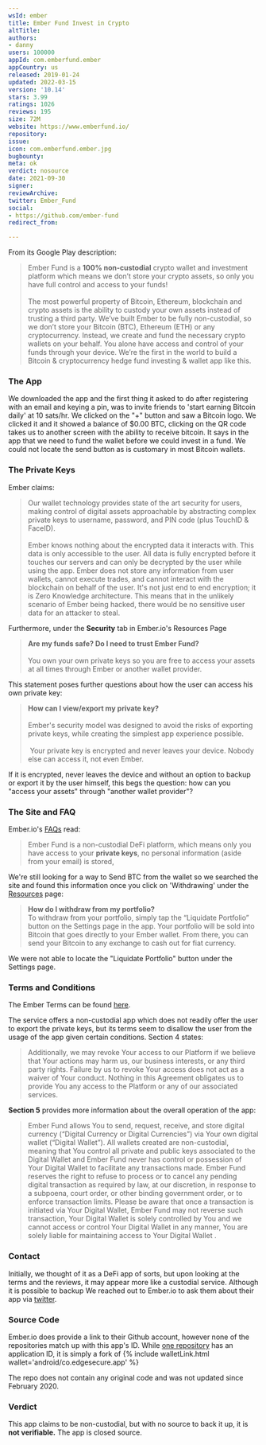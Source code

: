 ```yaml
---
wsId: ember
title: Ember Fund Invest in Crypto
altTitle: 
authors:
- danny
users: 100000
appId: com.emberfund.ember
appCountry: us
released: 2019-01-24
updated: 2022-03-15
version: '10.14'
stars: 3.99
ratings: 1026
reviews: 195
size: 72M
website: https://www.emberfund.io/
repository: 
issue: 
icon: com.emberfund.ember.jpg
bugbounty: 
meta: ok
verdict: nosource
date: 2021-09-30
signer: 
reviewArchive: 
twitter: Ember_Fund
social:
- https://github.com/ember-fund
redirect_from: 

---
```


From its Google Play description:

> Ember Fund is a **100% non-custodial** crypto wallet and investment platform which means we don’t store your crypto assets, so only you have full control and access to your funds!<br><br>
The most powerful property of Bitcoin, Ethereum, blockchain and crypto assets is the ability to custody your own assets instead of trusting a third party. We’ve built Ember to be fully non-custodial, so we don’t store your Bitcoin (BTC), Ethereum (ETH) or any cryptocurrency. Instead, we create and fund the necessary crypto wallets on your behalf. You alone have access and control of your funds through your device. We’re the first in the world to build a Bitcoin & cryptocurrency hedge fund investing & wallet app like this.

### The App

We downloaded the app and the first thing it asked to do after registering with an email and keying a pin, was to invite friends to 'start earning Bitcoin daily' at 10 sats/hr. We clicked on the "+" button and saw a Bitcoin logo. We clicked it and it showed a balance of $0.00 BTC, clicking on the QR code takes us to another screen with the ability to receive bitcoin. It says in the app that we need to fund the wallet before we could invest in a fund. We could not locate the send button as is customary in most Bitcoin wallets.

### The Private Keys

Ember claims:

>Our wallet technology provides state of the art security for users, making control of digital assets approachable by abstracting complex private keys to username, password, and PIN code (plus TouchID & FaceID).<br><br>
Ember knows nothing about the encrypted data it interacts with. This data is only accessible to the user. All data is fully encrypted before it touches our servers and can only be decrypted by the user while using the app. Ember does not store any information from user wallets, cannot execute trades, and cannot interact with the blockchain on behalf of the user. It's not just end to end encryption; it is Zero Knowledge architecture. This means that in the unlikely scenario of Ember being hacked, there would be no sensitive user data for an attacker to steal.

Furthermore, under the **Security** tab in Ember.io's Resources Page

> **Are my funds safe? Do I need to trust Ember Fund?**<br><br>
You own your own private keys so you are free to access your assets at all times through Ember or another wallet provider.

This statement poses further questions about how the user can access his own private key:

> **How can I view/export my private key?**<br><br>
Ember's security model was designed to avoid the risks of exporting private keys, while creating the simplest app experience possible.<br><br>‍
‍Your private key is encrypted and never leaves your device. Nobody else can access it, not even Ember.

If it is encrypted, never leaves the device and without an option to backup or export it by the user himself, this begs the question: how can you "access your assets" through "another wallet provider"?

### The Site and FAQ 

Ember.io's [FAQs](https://www.emberfund.io/resources) read:
> Ember Fund is a non-custodial DeFi platform, which means only you have access to your **private keys**, no personal information (aside from your email) is stored, 

We're still looking for a way to Send BTC from the wallet so we searched the site and found this information once you click on 'Withdrawing' under the [Resources](https://www.emberfund.io/resources) page:

> **How do I withdraw from my portfolio?**<br>
To withdraw from your portfolio, simply tap the “Liquidate Portfolio” button on the Settings page in the app. Your portfolio will be sold into Bitcoin that goes directly to your Ember wallet. From there, you can send your Bitcoin to any exchange to cash out for fiat currency. 

We were not able to locate the "Liquidate Portfolio" button under the Settings page. 

### Terms and Conditions

The Ember Terms can be found [here](https://www.emberfund.io/resources#w-tabs-0-data-w-pane-13).

The service offers a non-custodial app which does not readily offer the user to export the private keys, but its terms seem to disallow the user from the usage of the app given certain conditions. Section 4 states:

> Additionally, we may revoke Your access to our Platform if we believe that Your actions may harm us, our business interests, or any third party rights.  Failure by us to revoke Your access does not act as a waiver of Your conduct.  Nothing in this Agreement obligates us to provide You any access to the Platform or any of our associated services.

**Section 5** provides more information about the overall operation of the app:

> Ember Fund allows You to send, request, receive, and store digital currency (“Digital Currency or Digital Currencies”) via Your own digital wallet (“Digital Wallet”).  All wallets created are non-custodial, meaning that You control all private and public keys associated to the Digital Wallet and Ember Fund never has control or possession of Your Digital Wallet to facilitate any transactions made. Ember Fund reserves the right to refuse to process or to cancel any pending digital transaction as required by law, at our discretion, in response to a subpoena, court order, or other binding government order, or to enforce transaction limits. Please be aware that once a transaction is initiated via Your Digital Wallet, Ember Fund may not reverse such transaction, Your Digital Wallet is solely controlled by You and we cannot access or control Your Digital Wallet in any manner, You are solely liable for maintaining access to Your Digital Wallet . 

### Contact

Initially, we thought of it as a DeFi app of sorts, but upon looking at the terms and the reviews, it may appear more like a custodial service. Although it is possible to backup 
We reached out to Ember.io to ask them about their app via [twitter](https://twitter.com/dannybuntu/status/1440227344258527237).

### Source Code
Ember.io does provide a link to their Github account, however none of the repositories match up with this app's ID. While [one repository](https://github.com/ember-fund/edge-react-gui) has an application ID, it is simply a fork of {% include walletLink.html wallet='android/co.edgesecure.app' %}

The repo does not contain any original code and was not updated since February 2020.

### Verdict
This app claims to be non-custodial, but with no source to back it up, it is **not verifiable.** The app is closed source.
